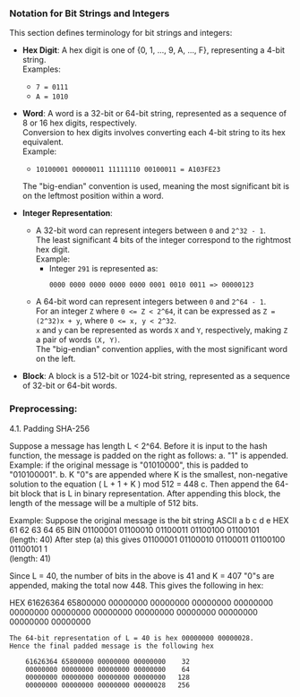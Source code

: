 ### Notation for Bit Strings and Integers

This section defines terminology for bit strings and integers:

- **Hex Digit**: A hex digit is one of {0, 1, ..., 9, A, ..., F}, representing a 4-bit string.  
  Examples:  
  - `7 = 0111`  
  - `A = 1010`

- **Word**: A word is a 32-bit or 64-bit string, represented as a sequence of 8 or 16 hex digits, respectively.  
  Conversion to hex digits involves converting each 4-bit string to its hex equivalent.  
  Example:  
  - `10100001 00000011 11111110 00100011 = A103FE23`

  The "big-endian" convention is used, meaning the most significant bit is on the leftmost position within a word.

- **Integer Representation**:  
  - A 32-bit word can represent integers between `0` and `2^32 - 1`.  
    The least significant 4 bits of the integer correspond to the rightmost hex digit.  
    Example:  
    - Integer `291` is represented as:  
      ```
      0000 0000 0000 0000 0000 0001 0010 0011 => 00000123
      ```
  - A 64-bit word can represent integers between `0` and `2^64 - 1`.  
    For an integer `Z` where `0 <= Z < 2^64`, it can be expressed as `Z = (2^32)x + y`, where `0 <= x, y < 2^32`.  
    `x` and `y` can be represented as words `X` and `Y`, respectively, making `Z` a pair of words `(X, Y)`.  
    The "big-endian" convention applies, with the most significant word on the left.

- **Block**: A block is a 512-bit or 1024-bit string, represented as a sequence of 32-bit or 64-bit words.

### Preprocessing:
4.1.  Padding SHA-256

Suppose a message has length L < 2^64. Before it is input to the
hash function, the message is padded on the right as follows:
a. "1" is appended.  Example: if the original message is "01010000",
   this is padded to "010100001".
b. K "0"s are appended where K is the smallest, non-negative solution
   to the equation
      ( L + 1 + K ) mod 512 = 448
c. Then append the 64-bit block that is L in binary representation.
   After appending this block, the length of the message will be a
   multiple of 512 bits.
   
Example: Suppose the original message is the bit string
ASCII   a  b  c  d  e
HEX     61 62 63 64 65
BIN     01100001 01100010 01100011 01100100
        01100101  
                                              (length: 40)
After step (a) this gives
        01100001 01100010 01100011 01100100 
        01100101 1  
                                              (length: 41)


Since L = 40, the number of bits in the above is 41 and K = 407
"0"s are appended, making the total now 448.  This gives the
following in hex:

HEX     61626364 65800000 00000000 00000000
        00000000 00000000 00000000 00000000
        00000000 00000000 00000000 00000000
        00000000 00000000

    The 64-bit representation of L = 40 is hex 00000000 00000028.
    Hence the final padded message is the following hex

        61626364 65800000 00000000 00000000    32
        00000000 00000000 00000000 00000000    64
        00000000 00000000 00000000 00000000   128
        00000000 00000000 00000000 00000028   256
